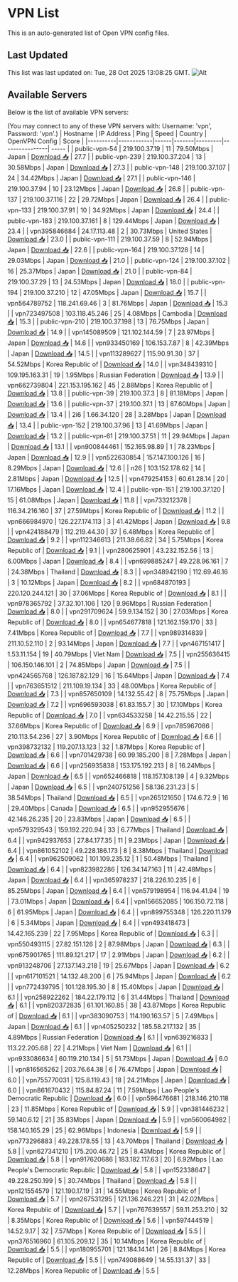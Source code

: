 # VPN List

This is an auto-generated list of Open VPN config files.

## Last Updated

This list was last updated on: Tue, 28 Oct 2025 13:08:25 GMT.
![Alt](https://repobeats.axiom.co/api/embed/186b98318ef1479477931607c1ad7d823f12451f.svg "Repobeats analytics image")

## Available Servers

Below is the list of available VPN servers:

(You may connect to any of these VPN servers with: Username: 'vpn', Password: 'vpn'.)
| Hostname | IP Address | Ping | Speed | Country | OpenVPN Config | Score |
|----------|------------|------|-------|---------|----------------| ----- |
| public-vpn-54 | 219.100.37.19 | 11 | 79.50Mbps | Japan | [Download 📥](./configs/server_0_JP.ovpn) | 27.7 |
| public-vpn-239 | 219.100.37.204 | 13 | 30.58Mbps | Japan | [Download 📥](./configs/server_1_JP.ovpn) | 27.3 |
| public-vpn-148 | 219.100.37.107 | 24 | 34.42Mbps | Japan | [Download 📥](./configs/server_2_JP.ovpn) | 27.1 |
| public-vpn-146 | 219.100.37.94 | 10 | 23.12Mbps | Japan | [Download 📥](./configs/server_3_JP.ovpn) | 26.8 |
| public-vpn-137 | 219.100.37.116 | 22 | 29.72Mbps | Japan | [Download 📥](./configs/server_4_JP.ovpn) | 26.4 |
| public-vpn-133 | 219.100.37.91 | 10 | 34.92Mbps | Japan | [Download 📥](./configs/server_5_JP.ovpn) | 24.4 |
| public-vpn-183 | 219.100.37.161 | 8 | 129.44Mbps | Japan | [Download 📥](./configs/server_6_JP.ovpn) | 23.4 |
| vpn395846684 | 24.17.113.48 | 2 | 30.73Mbps | United States | [Download 📥](./configs/server_7_US.ovpn) | 23.0 |
| public-vpn-111 | 219.100.37.59 | 8 | 52.94Mbps | Japan | [Download 📥](./configs/server_8_JP.ovpn) | 22.6 |
| public-vpn-164 | 219.100.37.128 | 14 | 29.03Mbps | Japan | [Download 📥](./configs/server_9_JP.ovpn) | 21.0 |
| public-vpn-124 | 219.100.37.102 | 16 | 25.37Mbps | Japan | [Download 📥](./configs/server_10_JP.ovpn) | 21.0 |
| public-vpn-84 | 219.100.37.29 | 13 | 24.53Mbps | Japan | [Download 📥](./configs/server_11_JP.ovpn) | 18.0 |
| public-vpn-194 | 219.100.37.210 | 12 | 47.05Mbps | Japan | [Download 📥](./configs/server_12_JP.ovpn) | 15.7 |
| vpn564789752 | 118.241.69.46 | 3 | 81.76Mbps | Japan | [Download 📥](./configs/server_13_JP.ovpn) | 15.3 |
| vpn723497508 | 103.118.45.246 | 25 | 4.08Mbps | Cambodia | [Download 📥](./configs/server_14_KH.ovpn) | 15.3 |
| public-vpn-210 | 219.100.37.198 | 13 | 76.75Mbps | Japan | [Download 📥](./configs/server_15_JP.ovpn) | 14.9 |
| vpn145089509 | 121.102.144.59 | 7 | 23.97Mbps | Japan | [Download 📥](./configs/server_16_JP.ovpn) | 14.6 |
| vpn933450169 | 106.153.7.87 | 8 | 42.39Mbps | Japan | [Download 📥](./configs/server_17_JP.ovpn) | 14.5 |
| vpn113289627 | 115.90.91.30 | 37 | 54.52Mbps | Korea Republic of | [Download 📥](./configs/server_18_KR.ovpn) | 14.0 |
| vpn348439310 | 109.195.163.31 | 19 | 1.95Mbps | Russian Federation | [Download 📥](./configs/server_19_RU.ovpn) | 13.9 |
| vpn662739804 | 221.153.195.162 | 45 | 2.88Mbps | Korea Republic of | [Download 📥](./configs/server_20_KR.ovpn) | 13.8 |
| public-vpn-39 | 219.100.37.3 | 8 | 81.18Mbps | Japan | [Download 📥](./configs/server_21_JP.ovpn) | 13.6 |
| public-vpn-37 | 219.100.37.1 | 13 | 87.60Mbps | Japan | [Download 📥](./configs/server_22_JP.ovpn) | 13.4 |
| 2i6 | 1.66.34.120 | 28 | 3.28Mbps | Japan | [Download 📥](./configs/server_23_JP.ovpn) | 13.4 |
| public-vpn-152 | 219.100.37.96 | 13 | 41.69Mbps | Japan | [Download 📥](./configs/server_24_JP.ovpn) | 13.2 |
| public-vpn-61 | 219.100.37.51 | 11 | 29.94Mbps | Japan | [Download 📥](./configs/server_25_JP.ovpn) | 13.1 |
| vpn900844461 | 152.165.98.89 | 1 | 78.23Mbps | Japan | [Download 📥](./configs/server_26_JP.ovpn) | 12.9 |
| vpn522630854 | 157.147.100.126 | 16 | 8.29Mbps | Japan | [Download 📥](./configs/server_27_JP.ovpn) | 12.6 |
| n26 | 103.152.178.62 | 14 | 2.81Mbps | Japan | [Download 📥](./configs/server_28_JP.ovpn) | 12.5 |
| vpn479254153 | 60.61.28.14 | 20 | 17.16Mbps | Japan | [Download 📥](./configs/server_29_JP.ovpn) | 12.4 |
| public-vpn-151 | 219.100.37.120 | 15 | 61.08Mbps | Japan | [Download 📥](./configs/server_30_JP.ovpn) | 11.8 |
| vpn733212378 | 116.34.216.160 | 37 | 27.59Mbps | Korea Republic of | [Download 📥](./configs/server_31_KR.ovpn) | 11.2 |
| vpn666984970 | 126.227.174.113 | 3 | 41.42Mbps | Japan | [Download 📥](./configs/server_32_JP.ovpn) | 9.8 |
| vpn424188479 | 112.219.44.30 | 37 | 6.48Mbps | Korea Republic of | [Download 📥](./configs/server_33_KR.ovpn) | 9.2 |
| vpn112346613 | 211.38.66.82 | 34 | 5.75Mbps | Korea Republic of | [Download 📥](./configs/server_34_KR.ovpn) | 9.1 |
| vpn280625901 | 43.232.152.56 | 13 | 6.00Mbps | Japan | [Download 📥](./configs/server_35_JP.ovpn) | 8.4 |
| vpn699885247 | 49.228.96.161 | 7 | 24.38Mbps | Thailand | [Download 📥](./configs/server_36_TH.ovpn) | 8.3 |
| vpn348942190 | 112.69.46.16 | 3 | 10.12Mbps | Japan | [Download 📥](./configs/server_37_JP.ovpn) | 8.2 |
| vpn684870193 | 220.120.244.121 | 30 | 37.06Mbps | Korea Republic of | [Download 📥](./configs/server_38_KR.ovpn) | 8.1 |
| vpn978365792 | 37.32.101.106 | 120 | 9.96Mbps | Russian Federation | [Download 📥](./configs/server_39_RU.ovpn) | 8.0 |
| vpn291709624 | 59.9.134.152 | 30 | 27.03Mbps | Korea Republic of | [Download 📥](./configs/server_40_KR.ovpn) | 8.0 |
| vpn654677818 | 121.162.159.170 | 33 | 7.41Mbps | Korea Republic of | [Download 📥](./configs/server_41_KR.ovpn) | 7.7 |
| vpn989314839 | 211.10.52.110 | 2 | 93.14Mbps | Japan | [Download 📥](./configs/server_42_JP.ovpn) | 7.7 |
| vpn467151417 | 1.53.11.154 | 19 | 40.79Mbps | Viet Nam | [Download 📥](./configs/server_43_VN.ovpn) | 7.5 |
| vpn255636415 | 106.150.146.101 | 2 | 74.85Mbps | Japan | [Download 📥](./configs/server_44_JP.ovpn) | 7.5 |
| vpn424565768 | 126.187.82.129 | 16 | 15.64Mbps | Japan | [Download 📥](./configs/server_45_JP.ovpn) | 7.4 |
| vpn763651512 | 211.109.19.134 | 33 | 48.00Mbps | Korea Republic of | [Download 📥](./configs/server_46_KR.ovpn) | 7.3 |
| vpn857650109 | 14.132.55.42 | 8 | 75.75Mbps | Japan | [Download 📥](./configs/server_47_JP.ovpn) | 7.2 |
| vpn696593038 | 61.83.155.7 | 30 | 17.10Mbps | Korea Republic of | [Download 📥](./configs/server_48_KR.ovpn) | 7.0 |
| vpn634533258 | 14.42.215.55 | 22 | 37.66Mbps | Korea Republic of | [Download 📥](./configs/server_49_KR.ovpn) | 6.9 |
| vpn785967086 | 210.113.54.236 | 27 | 3.90Mbps | Korea Republic of | [Download 📥](./configs/server_50_KR.ovpn) | 6.6 |
| vpn398732132 | 119.207.13.123 | 32 | 1.87Mbps | Korea Republic of | [Download 📥](./configs/server_51_KR.ovpn) | 6.6 |
| vpn701429738 | 60.99.185.200 | 8 | 7.28Mbps | Japan | [Download 📥](./configs/server_52_JP.ovpn) | 6.6 |
| vpn256935838 | 153.175.192.213 | 8 | 16.24Mbps | Japan | [Download 📥](./configs/server_53_JP.ovpn) | 6.5 |
| vpn652466818 | 118.157.108.139 | 4 | 9.32Mbps | Japan | [Download 📥](./configs/server_54_JP.ovpn) | 6.5 |
| vpn240751256 | 58.136.231.23 | 5 | 38.54Mbps | Thailand | [Download 📥](./configs/server_55_TH.ovpn) | 6.5 |
| vpn265121650 | 174.6.72.9 | 16 | 29.40Mbps | Canada | [Download 📥](./configs/server_56_CA.ovpn) | 6.5 |
| vpn952955676 | 42.146.26.235 | 20 | 23.83Mbps | Japan | [Download 📥](./configs/server_57_JP.ovpn) | 6.5 |
| vpn579329543 | 159.192.220.94 | 33 | 6.77Mbps | Thailand | [Download 📥](./configs/server_58_TH.ovpn) | 6.4 |
| vpn942937653 | 27.84.177.35 | 11 | 9.23Mbps | Japan | [Download 📥](./configs/server_59_JP.ovpn) | 6.4 |
| vpn861052102 | 49.228.186.173 | 8 | 8.38Mbps | Thailand | [Download 📥](./configs/server_60_TH.ovpn) | 6.4 |
| vpn962509062 | 101.109.235.12 | 1 | 50.48Mbps | Thailand | [Download 📥](./configs/server_61_TH.ovpn) | 6.4 |
| vpn823982286 | 126.34.147.163 | 11 | 42.48Mbps | Japan | [Download 📥](./configs/server_62_JP.ovpn) | 6.4 |
| vpn365978237 | 218.226.10.235 | 6 | 85.25Mbps | Japan | [Download 📥](./configs/server_63_JP.ovpn) | 6.4 |
| vpn579198954 | 116.94.41.94 | 19 | 73.01Mbps | Japan | [Download 📥](./configs/server_64_JP.ovpn) | 6.4 |
| vpn156652085 | 106.150.72.118 | 6 | 61.95Mbps | Japan | [Download 📥](./configs/server_65_JP.ovpn) | 6.4 |
| vpn899755348 | 126.220.11.179 | 6 | 5.34Mbps | Japan | [Download 📥](./configs/server_66_JP.ovpn) | 6.4 |
| vpn493418473 | 14.42.165.239 | 22 | 7.95Mbps | Korea Republic of | [Download 📥](./configs/server_67_KR.ovpn) | 6.3 |
| vpn550493115 | 27.82.151.126 | 2 | 87.98Mbps | Japan | [Download 📥](./configs/server_68_JP.ovpn) | 6.3 |
| vpn675901765 | 111.89.121.217 | 17 | 2.91Mbps | Japan | [Download 📥](./configs/server_69_JP.ovpn) | 6.2 |
| vpn913248706 | 27.137.143.218 | 19 | 25.67Mbps | Japan | [Download 📥](./configs/server_70_JP.ovpn) | 6.2 |
| vpn617101521 | 14.132.48.200 | 6 | 75.94Mbps | Japan | [Download 📥](./configs/server_71_JP.ovpn) | 6.2 |
| vpn772439795 | 101.128.195.30 | 8 | 15.40Mbps | Japan | [Download 📥](./configs/server_72_JP.ovpn) | 6.1 |
| vpn258922262 | 184.22.179.112 | 6 | 31.44Mbps | Thailand | [Download 📥](./configs/server_73_TH.ovpn) | 6.1 |
| vpn820372835 | 61.101.160.85 | 38 | 43.87Mbps | Korea Republic of | [Download 📥](./configs/server_74_KR.ovpn) | 6.1 |
| vpn383090753 | 114.190.163.57 | 5 | 7.49Mbps | Japan | [Download 📥](./configs/server_75_JP.ovpn) | 6.1 |
| vpn405250232 | 185.58.217.132 | 35 | 4.89Mbps | Russian Federation | [Download 📥](./configs/server_76_RU.ovpn) | 6.1 |
| vpn639216833 | 113.22.205.68 | 22 | 4.21Mbps | Viet Nam | [Download 📥](./configs/server_77_VN.ovpn) | 6.1 |
| vpn933086634 | 60.119.210.134 | 5 | 51.73Mbps | Japan | [Download 📥](./configs/server_78_JP.ovpn) | 6.0 |
| vpn816565262 | 203.76.64.38 | 6 | 76.47Mbps | Japan | [Download 📥](./configs/server_79_JP.ovpn) | 6.0 |
| vpn755770031 | 125.8.119.43 | 18 | 24.21Mbps | Japan | [Download 📥](./configs/server_80_JP.ovpn) | 6.0 |
| vpn861670432 | 115.84.87.24 | 11 | 7.59Mbps | Lao People's Democratic Republic | [Download 📥](./configs/server_81_LA.ovpn) | 6.0 |
| vpn596476681 | 218.146.210.118 | 23 | 11.85Mbps | Korea Republic of | [Download 📥](./configs/server_82_KR.ovpn) | 5.9 |
| vpn381446232 | 59.140.6.12 | 21 | 35.83Mbps | Japan | [Download 📥](./configs/server_83_JP.ovpn) | 5.9 |
| vpn560064982 | 158.140.165.29 | 25 | 62.96Mbps | Indonesia | [Download 📥](./configs/server_84_ID.ovpn) | 5.9 |
| vpn773296883 | 49.228.178.55 | 13 | 43.70Mbps | Thailand | [Download 📥](./configs/server_85_TH.ovpn) | 5.8 |
| vpn627341210 | 175.200.46.72 | 25 | 8.43Mbps | Korea Republic of | [Download 📥](./configs/server_86_KR.ovpn) | 5.8 |
| vpn917620686 | 183.182.117.63 | 20 | 6.92Mbps | Lao People's Democratic Republic | [Download 📥](./configs/server_87_LA.ovpn) | 5.8 |
| vpn152338647 | 49.228.250.199 | 5 | 30.74Mbps | Thailand | [Download 📥](./configs/server_88_TH.ovpn) | 5.8 |
| vpn121554579 | 121.190.17.19 | 31 | 14.55Mbps | Korea Republic of | [Download 📥](./configs/server_89_KR.ovpn) | 5.7 |
| vpn267531295 | 121.136.246.221 | 31 | 42.02Mbps | Korea Republic of | [Download 📥](./configs/server_90_KR.ovpn) | 5.7 |
| vpn767639557 | 59.11.253.210 | 32 | 8.35Mbps | Korea Republic of | [Download 📥](./configs/server_91_KR.ovpn) | 5.6 |
| vpn597444519 | 14.52.9.17 | 32 | 7.57Mbps | Korea Republic of | [Download 📥](./configs/server_92_KR.ovpn) | 5.5 |
| vpn376516960 | 61.105.209.12 | 35 | 10.14Mbps | Korea Republic of | [Download 📥](./configs/server_93_KR.ovpn) | 5.5 |
| vpn180955701 | 121.184.14.141 | 26 | 8.84Mbps | Korea Republic of | [Download 📥](./configs/server_94_KR.ovpn) | 5.5 |
| vpn749088649 | 14.55.131.37 | 33 | 12.28Mbps | Korea Republic of | [Download 📥](./configs/server_95_KR.ovpn) | 5.5 |

